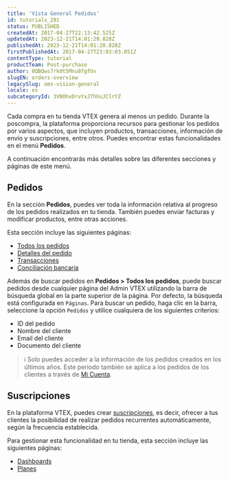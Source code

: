 ```yaml
---
title: 'Vista General Pedidos'
id: tutorials_201
status: PUBLISHED
createdAt: 2017-04-27T22:13:42.525Z
updatedAt: 2023-12-21T14:01:20.828Z
publishedAt: 2023-12-21T14:01:20.828Z
firstPublishedAt: 2017-04-27T23:03:03.051Z
contentType: tutorial
productTeam: Post-purchase
author: 0QBQws7rk0t5Mnu8fgfUv
slugEN: orders-overview
legacySlug: oms-vision-general
locale: es
subcategoryId: 3VNOhxDrvYxJThhuJClrYZ
---
```


Cada compra en tu tienda VTEX genera al menos un pedido. Durante la poscompra, la plataforma proporciona recursos para gestionar los pedidos por varios aspectos, que incluyen productos, transacciones, información de envío y suscripciones, entre otros. Puedes encontrar estas funcionalidades en el menú **Pedidos**.

A continuación encontrarás más detalles sobre las diferentes secciones y páginas de este menú.

## Pedidos

En la sección **Pedidos**, puedes ver toda la información relativa al progreso de los pedidos realizados en tu tienda. También puedes enviar facturas y modificar productos, entre otras acciones. 

Esta sección incluye las siguientes páginas:

- [Todos los pedidos](/es/v4/docs/todos-los-pedidos--6JHeydzIft46VY7JTEpbJT) 
- [Detalles del pedido](/es/tutorial/pagina-de-detalhes-do-pedido--2Y75n54Cc9VizrlG1N6ZNl)   
- [Transacciones](/es/tutorial/how-to-view-transactions-on-pci-gateway--tutorials_461) 
- [Conciliación bancaria](/es/tutorial/bank-reconciliations--tutorials_453) 

Además de buscar pedidos en **Pedidos > Todos los pedidos**, puede buscar pedidos desde cualquier página del Admin VTEX utilizando la barra de búsqueda global en la parte superior de la página. Por defecto, la búsqueda está configurada en `Páginas`. Para buscar un pedido, haga clic en la barra, seleccione la opción `Pedidos` y utilice cualquiera de los siguientes criterios:

- ID del pedido
- Nombre del cliente
- Email del cliente
- Documento del cliente

> ℹ️ Solo puedes acceder a la información de los pedidos creados en los últimos años. Este periodo también se aplica a los pedidos de los clientes a través de [Mi Cuenta](/es/tutorial/how-my-account-works--2BQ3GiqhqGJTXsWVuio3Xh).

## Suscripciones

En la plataforma VTEX, puedes crear [suscripciones](/es/tutorial/how-subscriptions-work--frequentlyAskedQuestions_4453), es decir, ofrecer a tus clientes la posibilidad de realizar pedidos recurrentes automáticamente, según la frecuencia establecida.

Para gestionar esta funcionalidad en tu tienda, esta sección incluye las siguientes páginas:

- [Dashboards](/es/tutorial/how-to-manage-subscriptions--6Jk50FPbv6iuz1OsFypv8x)
- [Planes](/es/tutorial/subscription-plans-beta--5kczKRqHEsrs1tYtRcY8wR)

